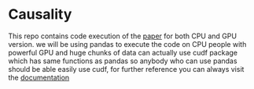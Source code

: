 # Causality
This repo contains code execution of the [paper](skleinberg.org/papers/uai09.pdf) for both CPU and GPU version. we will be using pandas to execute the code on CPU people with powerful GPU and huge chunks of data can actually use cudf package which has same functions as pandas so anybody who can use pandas should be able easily use cudf, for further reference you can always visit the [documentation](https://docs.rapids.ai/api/cudf/stable/)
